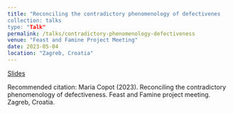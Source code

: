 ```yaml
---
title: "Reconciling the contradictory phenomenology of defectivenes
collection: talks
type: "Talk"
permalink: /talks/contradictory-phenomenology-defectiveness
venue: "Feast and Famine Project Meeting"
date: 2023-05-04
location: "Zagreb, Croatia"
---
```

[Slides](https://copotm.github.io/files/contradictory-phenomenology-defectiveness.pdf)


Recommended citation: Maria Copot (2023). Reconciling the contradictory phenomenology of defectiveness. Feast and Famine project meeting. Zagreb, Croatia.